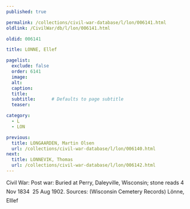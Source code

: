 ```yaml
---
published: true

permalink: /collections/civil-war-database/l/lon/006141.html
oldlink: /CivilWar/db/l/lon/006141.html

oldid: 006141

title: LONNE, Ellef

pagelist:
  exclude: false
  order: 6141
  image: 
  alt:
  caption:
  title:
  subtitle:      # Defaults to page subtitle
  teaser:

category: 
  - L 
  - LON

previous:
  title: LONGAARDEN, Martin Olsen
  url: /collections/civil-war-database/l/lon/006140.html  
next:
  title: LONNEVIK, Thomas
  url: /collections/civil-war-database/l/lon/006142.html   
---
```

Civil War: Post war: Buried at Perry, Daleyville, Wisconsin; stone reads &#147;4 Nov 1834 &#150; 25 Aug 1902&#148;. Sources: (Wisconsin Cemetery Records) &#147;L&ouml;nne, Elllef&#148;